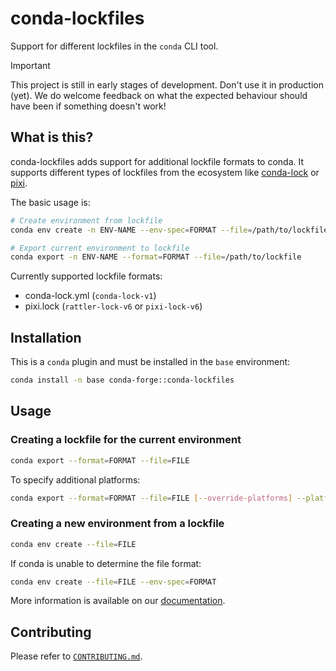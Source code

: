 # conda-lockfiles

Support for different lockfiles in the `conda` CLI tool.

> [!IMPORTANT]
> This project is still in early stages of development. Don't use it in production (yet).
> We do welcome feedback on what the expected behaviour should have been if something doesn't work!

<!-- docs-index-content-start -->
## What is this?

conda-lockfiles adds support for additional lockfile formats to conda. It supports different types of lockfiles
from the ecosystem like [conda-lock](https://github.com/conda/conda-lock) or [pixi](https://github.com/prefix-dev/pixi).

The basic usage is:

```bash
# Create environment from lockfile
conda env create -n ENV-NAME --env-spec=FORMAT --file=/path/to/lockfile

# Export current environment to lockfile
conda export -n ENV-NAME --format=FORMAT --file=/path/to/lockfile
```

Currently supported lockfile formats:

- conda-lock.yml (`conda-lock-v1`)
- pixi.lock (`rattler-lock-v6` or `pixi-lock-v6`)

## Installation

This is a `conda` plugin and must be installed in the `base` environment:

```bash
conda install -n base conda-forge::conda-lockfiles
```

## Usage

### Creating a lockfile for the current environment

```bash
conda export --format=FORMAT --file=FILE
```

To specify additional platforms:

```bash
conda export --format=FORMAT --file=FILE [--override-platforms] --platform=PLATFORM ...
```

### Creating a new environment from a lockfile

```bash
conda env create --file=FILE
```

If conda is unable to determine the file format:

```bash
conda env create --file=FILE --env-spec=FORMAT
```

<!-- docs-index-content-end -->

More information is available on our [documentation](https://conda-incubator.github.io/conda-lockfiles/).

## Contributing

Please refer to [`CONTRIBUTING.md`](/CONTRIBUTING.md).
